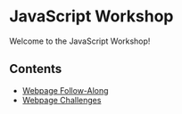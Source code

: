 # JavaScript Workshop
Welcome to the JavaScript Workshop!

## Contents
- [Webpage Follow-Along](WebpageFollowAlong.md)
- [Webpage Challenges](WebpageChallenges.md)
